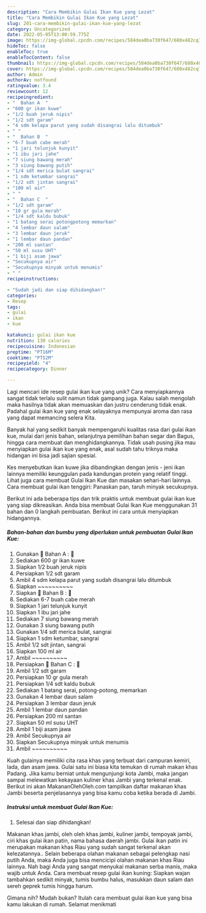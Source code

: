 ```yaml
---
description: "Cara Membikin Gulai Ikan Kue yang Lezat"
title: "Cara Membikin Gulai Ikan Kue yang Lezat"
slug: 201-cara-membikin-gulai-ikan-kue-yang-lezat
category: Uncategorized
date: 2022-05-05T13:00:59.775Z
image: https://img-global.cpcdn.com/recipes/584dea0ba730f647/680x482cq70/gulai-ikan-kue-foto-resep-utama.jpg
hideToc: false
enableToc: true
enableTocContent: false
thumbnail: https://img-global.cpcdn.com/recipes/584dea0ba730f647/680x482cq70/gulai-ikan-kue-foto-resep-utama.jpg
cover: https://img-global.cpcdn.com/recipes/584dea0ba730f647/680x482cq70/gulai-ikan-kue-foto-resep-utama.jpg
author: Admin
authorAv: notfound
ratingvalue: 3.4
reviewcount: 12
recipeingredient:
- "  Bahan A  "
- "600 gr ikan kuwe"
- "1/2 buah jeruk nipis"
- "1/2 sdt garam"
- "4 sdm kelapa parut yang sudah disangrai lalu ditumbuk"
- " "
- "  Bahan B  "
- "6-7 buah cabe merah"
- "1 jari telunjuk kunyit"
- "1 ibu jari jahe"
- "7 siung bawang merah"
- "3 siung bawang putih"
- "1/4 sdt merica bulat sangrai"
- "1 sdm ketumbar sangrai"
- "1/2 sdt jintan sangrai"
- "100 ml air"
- " "
- "  Bahan C  "
- "1/2 sdt garam"
- "10 gr gula merah"
- "1/4 sdt kaldu bubuk"
- "1 batang serai potongpotong memarkan"
- "4 lembar daun salam"
- "3 lembar daun jeruk"
- "1 lembar daun pandan"
- "200 ml santan"
- "50 ml susu UHT"
- "1 biji asam jawa"
- "Secukupnya air"
- "Secukupnya minyak untuk menumis"
- " "
recipeinstructions:

- "Sudah jadi dan siap dihidangkan!"
categories:
- Resep
tags:
- gulai
- ikan
- kue

katakunci: gulai ikan kue 
nutrition: 130 calories
recipecuisine: Indonesian
preptime: "PT16M"
cooktime: "PT52M"
recipeyield: "4"
recipecategory: Dinner

---
```





Lagi mencari ide resep gulai ikan kue yang unik? Cara menyiapkannya sangat tidak terlalu sulit namun tidak gampang juga. Kalau salah mengolah maka hasilnya tidak akan memuaskan dan justru cenderung tidak enak. Padahal gulai ikan kue yang enak selayaknya mempunyai aroma dan rasa yang dapat memancing selera Kita.





Banyak hal yang sedikit banyak mempengaruhi kualitas rasa dari gulai ikan kue, mulai dari jenis bahan, selanjutnya pemilihan bahan segar dan Bagus, hingga cara membuat dan menghidangkannya. Tidak usah pusing jika mau menyiapkan gulai ikan kue yang enak,      asal sudah tahu triknya maka hidangan ini bisa jadi sajian spesial.














Kes menyebutkan ikan kuwe jika dibandingkan dengan jenis - jeni ikan lainnya memiliki keunggulan pada kandungan protein yang relatif tinggi. Lihat juga cara membuat Gulai Ikan Kue dan masakan sehari-hari lainnya. Cara membuat gulai ikan tenggiri: Panaskan pan, taruh minyak secukupnya.






Berikut ini ada beberapa tips dan trik praktis untuk membuat gulai ikan kue yang siap dikreasikan. Anda bisa membuat Gulai Ikan Kue menggunakan 31 bahan dan 0 langkah pembuatan. Berikut ini cara untuk menyiapkan hidangannya.

<!--inarticleads1-->

##### Bahan-bahan dan bumbu yang diperlukan untuk pembuatan Gulai Ikan Kue:

1. Gunakan  🍋 Bahan A : 🍋
1. Sediakan 600 gr ikan kuwe
1. Siapkan 1/2 buah jeruk nipis
1. Persiapkan 1/2 sdt garam
1. Ambil 4 sdm kelapa parut yang sudah disangrai lalu ditumbuk
1. Siapkan  ~~~~~~~~~~
1. Siapkan  🍋 Bahan B : 🍋
1. Sediakan 6-7 buah cabe merah
1. Siapkan 1 jari telunjuk kunyit
1. Siapkan 1 ibu jari jahe
1. Sediakan 7 siung bawang merah
1. Gunakan 3 siung bawang putih
1. Gunakan 1/4 sdt merica bulat, sangrai
1. Siapkan 1 sdm ketumbar, sangrai
1. Ambil 1/2 sdt jintan, sangrai
1. Siapkan 100 ml air
1. Ambil  ~~~~~~~~~~
1. Persiapkan  🍋 Bahan C : 🍋
1. Ambil 1/2 sdt garam
1. Persiapkan 10 gr gula merah
1. Persiapkan 1/4 sdt kaldu bubuk
1. Sediakan 1 batang serai, potong-potong, memarkan
1. Gunakan 4 lembar daun salam
1. Persiapkan 3 lembar daun jeruk
1. Ambil 1 lembar daun pandan
1. Persiapkan 200 ml santan
1. Siapkan 50 ml susu UHT
1. Ambil 1 biji asam jawa
1. Ambil Secukupnya air
1. Siapkan Secukupnya minyak untuk menumis
1. Ambil  ~~~~~~~~~~


Kuah gulainya memiliki cita rasa khas yang terbuat dari campuran kemiri, lada, dan asam jawa. Gulai satu ini biasa kita temukan di rumah makan khas Padang. Jika kamu berniat untuk mengunjungi kota Jambi, maka jangan sampai melewatkan kekayaan kuliner khas Jambi yang terkenal enak. Berikut ini akan MakananOlehOleh.com tampilkan daftar makanan khas Jambi beserta penjelasannya yang bisa kamu coba ketika berada di Jambi. 

<!--inarticleads2-->

##### Instruksi untuk membuat Gulai Ikan Kue:


1. Selesai dan siap dihidangkan!

Makanan khas jambi, oleh oleh khas jambi, kuliner jambi, tempoyak jambi, ciri khas gulai ikan patin, nama bahasa daerah jambi. Gulai ikan patin ini merupakan makanan khas Riau yang sudah sangat terkenal akan kelezatannya.. Selain beberapa olahan makanan sebagai pelengkap nasi putih Anda, maka Anda juga bisa mencicipi olahan makanan khas Riau lainnya. Nah bagi Anda yang sangat menyukai makanan serba manis, maka wajib untuk Anda. Cara membuat resep gulai ikan kuning: Siapkan wajan tambahkan sedikit minyak, tumis bumbu halus, masukkan daun salam dan sereh geprek tumis hingga harum. 

Gimana nih? Mudah bukan? Itulah cara membuat gulai ikan kue yang bisa kamu lakukan di rumah. Selamat menikmati

